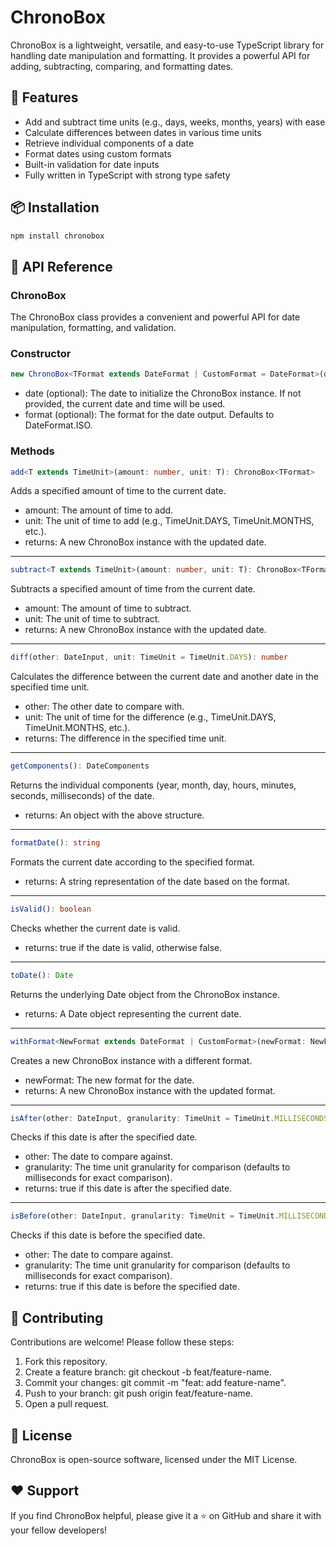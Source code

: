 # ChronoBox

ChronoBox is a lightweight, versatile, and easy-to-use TypeScript library for handling date manipulation and formatting. It provides a powerful API for adding, subtracting, comparing, and formatting dates.

## 🚀 Features

- Add and subtract time units (e.g., days, weeks, months, years) with ease
- Calculate differences between dates in various time units
- Retrieve individual components of a date
- Format dates using custom formats
- Built-in validation for date inputs
- Fully written in TypeScript with strong type safety

## 📦 Installation

```bash
npm install chronobox
```

## 📖 API Reference
### ChronoBox
The ChronoBox class provides a convenient and powerful API for date manipulation, formatting, and validation.

### Constructor
```typescript
new ChronoBox<TFormat extends DateFormat | CustomFormat = DateFormat>(date?: DateInput, format?: TFormat)
```
- date (optional): The date to initialize the ChronoBox instance. If not provided, the current date and time will be used.
- format (optional): The format for the date output. Defaults to DateFormat.ISO.

### Methods
```typescript
add<T extends TimeUnit>(amount: number, unit: T): ChronoBox<TFormat>
```
Adds a specified amount of time to the current date.

- amount: The amount of time to add.
- unit: The unit of time to add (e.g., TimeUnit.DAYS, TimeUnit.MONTHS, etc.).
- returns: A new ChronoBox instance with the updated date.
---
```typescript
subtract<T extends TimeUnit>(amount: number, unit: T): ChronoBox<TFormat>
```
Subtracts a specified amount of time from the current date.

- amount: The amount of time to subtract.
- unit: The unit of time to subtract.
- returns: A new ChronoBox instance with the updated date.
---
```typescript
diff(other: DateInput, unit: TimeUnit = TimeUnit.DAYS): number
```
Calculates the difference between the current date and another date in the specified time unit.

- other: The other date to compare with.
- unit: The unit of time for the difference (e.g., TimeUnit.DAYS, TimeUnit.MONTHS, etc.).
- returns: The difference in the specified time unit.
---
```typescript
getComponents(): DateComponents
```
Returns the individual components (year, month, day, hours, minutes, seconds, milliseconds) of the date.

- returns: An object with the above structure.

---

```typescript
formatDate(): string
```
Formats the current date according to the specified format.

- returns: A string representation of the date based on the format.
---
```typescript
isValid(): boolean
```
Checks whether the current date is valid.

- returns: true if the date is valid, otherwise false.
---
```typescript
toDate(): Date
```
Returns the underlying Date object from the ChronoBox instance.

- returns: A Date object representing the current date.

---
```typescript
withFormat<NewFormat extends DateFormat | CustomFormat>(newFormat: NewFormat): ChronoBox<NewFormat>
```

Creates a new ChronoBox instance with a different format.

- newFormat: The new format for the date.
- returns: A new ChronoBox instance with the updated format.

---
```typescript
isAfter(other: DateInput, granularity: TimeUnit = TimeUnit.MILLISECONDS): boolean
```

Checks if this date is after the specified date.
- other: The date to compare against.
- granularity: The time unit granularity for comparison (defaults to milliseconds for exact comparison).
- returns: true if this date is after the specified date.


---
```typescript
isBefore(other: DateInput, granularity: TimeUnit = TimeUnit.MILLISECONDS): boolean
```

Checks if this date is before the specified date.
- other: The date to compare against.
- granularity: The time unit granularity for comparison (defaults to milliseconds for exact comparison).
- returns: true if this date is before the specified date.


## 📝 Contributing
Contributions are welcome! Please follow these steps:


1. Fork this repository.
2. Create a feature branch: git checkout -b feat/feature-name.
3. Commit your changes: git commit -m "feat: add feature-name".
4. Push to your branch: git push origin feat/feature-name.
5. Open a pull request.

## 📄 License
ChronoBox is open-source software, licensed under the MIT License.

## ❤️ Support
If you find ChronoBox helpful, please give it a ⭐️ on GitHub and share it with your fellow developers!